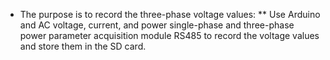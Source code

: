 * The purpose is to record the three-phase voltage values:
** Use Arduino and AC voltage, current, and power single-phase and three-phase power parameter acquisition module RS485 to record the voltage values ​​and store them in the SD card.
